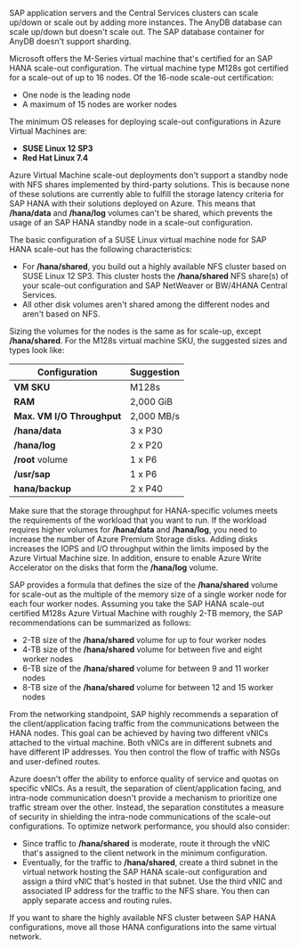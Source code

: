 SAP application servers and the Central Services clusters can scale up/down or scale out by adding more instances. The AnyDB database can scale up/down but doesn't scale out. The SAP database container for AnyDB doesn't support sharding.

Microsoft offers the M-Series virtual machine that's certified for an SAP HANA scale-out configuration. The virtual machine type M128s got certified for a scale-out of up to 16 nodes. Of the 16-node scale-out certification:

- One node is the leading node
- A maximum of 15 nodes are worker nodes

The minimum OS releases for deploying scale-out configurations in Azure Virtual Machines are:

- **SUSE Linux 12 SP3**
- **Red Hat Linux 7.4**

Azure Virtual Machine scale-out deployments don't support a standby node with NFS shares implemented by third-party solutions. This is because none of these solutions are currently able to fulfill the storage latency criteria for SAP HANA with their solutions deployed on Azure. This means that **/hana/data** and **/hana/log** volumes can't be shared, which prevents the usage of an SAP HANA standby node in a scale-out configuration.

The basic configuration of a SUSE Linux virtual machine node for SAP HANA scale-out has the following characteristics:

- For **/hana/shared**, you build out a highly available NFS cluster based on SUSE Linux 12 SP3. This cluster hosts the **/hana/shared** NFS share(s) of your scale-out configuration and SAP NetWeaver or BW/4HANA Central Services.
- All other disk volumes aren't shared among the different nodes and aren't based on NFS.

Sizing the volumes for the nodes is the same as for scale-up, except **/hana/shared**. For the M128s virtual machine SKU, the suggested sizes and types look like:

| Configuration              | Suggestion |
|----------------------------|------------|
| **VM SKU**                 | M128s      |
| **RAM**                    | 2,000 GiB   |
| **Max. VM I/O Throughput** | 2,000 MB/s  |
| **/hana/data**             | 3 x P30    |
| **/hana/log**              | 2 x P20    |
| **/root** volume           | 1 x P6     |
| **/usr/sap**               | 1 x P6     |
| **hana/backup**            | 2 x P40    |

Make sure that the storage throughput for HANA-specific volumes meets the requirements of the workload that you want to run. If the workload requires higher volumes for **/hana/data** and **/hana/log**, you need to increase the number of Azure Premium Storage disks. Adding disks increases the IOPS and I/O throughput within the limits imposed by the Azure Virtual Machine size. In addition, ensure to enable Azure Write Accelerator on the disks that form the **/hana/log** volume.

SAP provides a formula that defines the size of the **/hana/shared** volume for scale-out as the multiple of the memory size of a single worker node for each four worker nodes. Assuming you take the SAP HANA scale-out certified M128s Azure Virtual Machine with roughly 2-TB memory, the SAP recommendations can be summarized as follows:

- 2-TB size of the **/hana/shared** volume for up to four worker nodes
- 4-TB size of the **/hana/shared** volume for between five and eight worker nodes
- 6-TB size of the **/hana/shared** volume for between 9 and 11 worker nodes
- 8-TB size of the **/hana/shared** volume for between 12 and 15 worker nodes

From the networking standpoint, SAP highly recommends a separation of the client/application facing traffic from the communications between the HANA nodes. This goal can be achieved by having two different vNICs attached to the virtual machine. Both vNICs are in different subnets and have different IP addresses. You then control the flow of traffic with NSGs and user-defined routes.

Azure doesn't offer the ability to enforce quality of service and quotas on specific vNICs. As a result, the separation of client/application facing, and intra-node communication doesn't provide a mechanism to prioritize one traffic stream over the other. Instead, the separation constitutes a measure of security in shielding the intra-node communications of the scale-out configurations. To optimize network performance, you should also consider:

- Since traffic to **/hana/shared** is moderate, route it through the vNIC that's assigned to the client network in the minimum configuration.
- Eventually, for the traffic to **/hana/shared**, create a third subnet in the virtual network hosting the SAP HANA scale-out configuration and assign a third vNIC that's hosted in that subnet. Use the third vNIC and associated IP address for the traffic to the NFS share. You then can apply separate access and routing rules.

If you want to share the highly available NFS cluster between SAP HANA configurations, move all those HANA configurations into the same virtual network.
